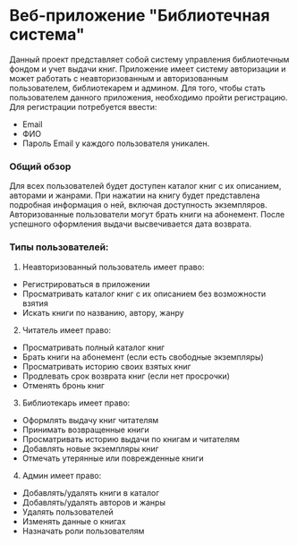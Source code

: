# Веб-приложение "Библиотечная система"
Данный проект представляет собой систему управления библиотечным фондом и учет выдачи книг. Приложение имеет систему авторизации и может работать с неавторизованным и авторизованным пользователем, библиотекарем и админом.
Для того, чтобы стать пользователем данного приложения, необходимо пройти регистрацию. Для регистрации потребуется ввести:
* Email
* ФИО
* Пароль
Email у каждого пользователя уникален.
### Общий обзор
Для всех пользователей будет доступен каталог книг с их описанием, авторами и жанрами. При нажатии на книгу будет представлена подробная информация о ней, включая доступность экземпляров. Авторизованные пользователи могут брать книги на абонемент. После успешного оформления выдачи высвечивается дата возврата.
### Типы пользователей:
1. Неавторизованный пользователь имеет право:
- Регистрироваться в приложении
- Просматривать каталог книг с их описанием без возможности взятия
- Искать книги по названию, автору, жанру
2. Читатель имеет право:
- Просматривать полный каталог книг
- Брать книги на абонемент (если есть свободные экземпляры)
- Просматривать историю своих взятых книг
- Продлевать срок возврата книг (если нет просрочки)
- Отменять бронь книг
3. Библиотекарь имеет право:
- Оформлять выдачу книг читателям
- Принимать возвращенные книги
- Просматривать историю выдачи по книгам и читателям
- Добавлять новые экземпляры книг
- Отмечать утерянные или поврежденные книги
4. Админ имеет право:
- Добавлять/удалять книги в каталог
- Добавлять/удалять авторов и жанры
- Удалять пользователей
- Изменять данные о книгах
- Назначать роли пользователям
